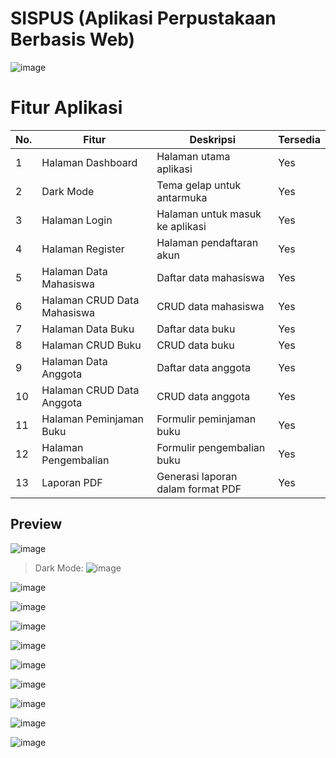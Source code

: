 ﻿# SISPUS (Aplikasi Perpustakaan Berbasis Web)
 
![image](https://github.com/user-attachments/assets/256b10f6-7702-42f4-b513-fbcb476ed382)

# Fitur Aplikasi

| No. | Fitur                     | Deskripsi                        | Tersedia |
|-----|---------------------------|----------------------------------|----------|
| 1   | Halaman Dashboard         | Halaman utama aplikasi           | Yes      |
| 2   | Dark Mode                 | Tema gelap untuk antarmuka       | Yes      |
| 3   | Halaman Login             | Halaman untuk masuk ke aplikasi  | Yes      |
| 4   | Halaman Register          | Halaman pendaftaran akun         | Yes      |
| 5   | Halaman Data Mahasiswa    | Daftar data mahasiswa            | Yes      |
| 6   | Halaman CRUD Data Mahasiswa | CRUD data mahasiswa              | Yes      |
| 7   | Halaman Data Buku         | Daftar data buku                 | Yes      |
| 8   | Halaman CRUD Buku         | CRUD data buku                   | Yes      |
| 9   | Halaman Data Anggota      | Daftar data anggota              | Yes      |
| 10  | Halaman CRUD Data Anggota | CRUD data anggota                | Yes      |
| 11  | Halaman Peminjaman Buku   | Formulir peminjaman buku         | Yes      |
| 12  | Halaman Pengembalian      | Formulir pengembalian buku       | Yes      |
| 13  | Laporan PDF               | Generasi laporan dalam format PDF| Yes      |


## Preview

![image](https://github.com/user-attachments/assets/452063bc-f5ea-447c-b453-0ef176c71579)

> Dark Mode:
![image](https://github.com/user-attachments/assets/c5eb703b-859e-4c85-bffa-bc9cdff9a519)

![image](https://github.com/user-attachments/assets/38243726-a3e4-4da4-a1b7-fd19da4c8962)

![image](https://github.com/user-attachments/assets/41ec5d84-b6eb-43fc-822d-c540e8986f5b)

![image](https://github.com/user-attachments/assets/71016e9d-bf91-4cb8-8bc0-c67bd660d2ce)

![image](https://github.com/user-attachments/assets/503659a3-e131-4a07-8aa5-c4f9f2ceb551)

![image](https://github.com/user-attachments/assets/3ddb3e22-15c8-4e0b-9a96-43967450ede8)

![image](https://github.com/user-attachments/assets/5e1d6f03-34a9-4b0c-83a9-c59c2c1aa845)

![image](https://github.com/user-attachments/assets/d3c9869b-ea27-44e9-82f3-e8f47efc63dd)

![image](https://github.com/user-attachments/assets/6110ea1e-a3b2-4ca9-9377-b66fe636435b)

![image](https://github.com/user-attachments/assets/de969505-1a70-4eb3-83a3-3241edcf4ae8)







